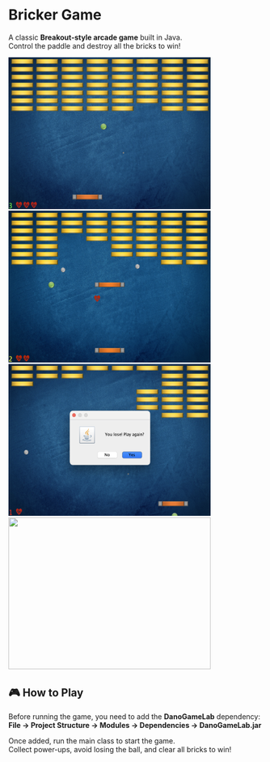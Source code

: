 # Bricker Game

A classic **Breakout-style arcade game** built in Java.  
Control the paddle and destroy all the bricks to win! 

<p float="left">
  <img src="images/screenshot1.jpeg" width="400" height="300"/>
  <img src="images/screenshot2.jpeg" width="400" height="300"/>
  <img src="images/screenshot3.jpeg" width="400" height="300"/>
  <img src="images/screenshot4.jpeg" width="400" height="300"/>
</p>

## 🎮 How to Play

Before running the game, you need to add the **DanoGameLab** dependency:  
**File → Project Structure → Modules → Dependencies → DanoGameLab.jar**

Once added, run the main class to start the game.  
Collect power-ups, avoid losing the ball, and clear all bricks to win!

